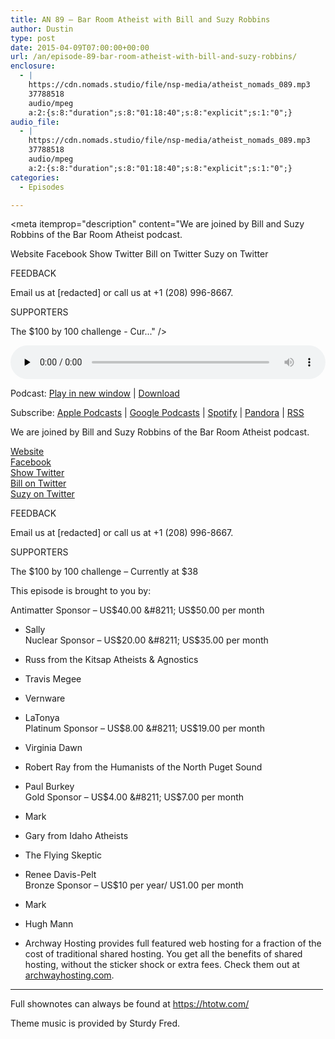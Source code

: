 ```yaml
---
title: AN 89 – Bar Room Atheist with Bill and Suzy Robbins
author: Dustin
type: post
date: 2015-04-09T07:00:00+00:00
url: /an/episode-89-bar-room-atheist-with-bill-and-suzy-robbins/
enclosure:
  - |
    https://cdn.nomads.studio/file/nsp-media/atheist_nomads_089.mp3
    37788518
    audio/mpeg
    a:2:{s:8:"duration";s:8:"01:18:40";s:8:"explicit";s:1:"0";}
audio_file:
  - |
    https://cdn.nomads.studio/file/nsp-media/atheist_nomads_089.mp3
    37788518
    audio/mpeg
    a:2:{s:8:"duration";s:8:"01:18:40";s:8:"explicit";s:1:"0";}
categories:
  - Episodes

---
```

<div itemscope itemtype="http://schema.org/AudioObject">
  <meta itemprop="name" content="Episode 89 &#8211; Bar Room Atheist with Bill and Suzy Robbins" />
  
  <meta itemprop="uploadDate" content="2015-04-09T01:00:00-06:00" />
  
  <meta itemprop="encodingFormat" content="audio/mpeg" />
  
  <meta itemprop="duration" content="PT1H18M40S" />
  
  <meta itemprop="description" content="We are joined by Bill and Suzy Robbins of the Bar Room Atheist podcast.

Website
Facebook
Show Twitter
Bill on Twitter
Suzy on Twitter

FEEDBACK

Email us at [redacted] or call us at +1 (208) 996-8667.

SUPPORTERS

The $100 by 100 challenge - Cur..." />
  
  <meta itemprop="contentUrl" content="https://dts.podtrac.com/redirect.mp3/cdn.nomads.studio/file/nsp-media/atheist_nomads_089.mp3" />
  
  <meta itemprop="contentSize" content="36.0" />
  </p> 
  
  <div class="powerpress_player" id="powerpress_player_8344">
    <audio class="wp-audio-shortcode" id="audio-5149-88" preload="none" style="width: 100%;" controls="controls"><source type="audio/mpeg" src="https://dts.podtrac.com/redirect.mp3/cdn.nomads.studio/file/nsp-media/atheist_nomads_089.mp3?_=88" /><a href="https://dts.podtrac.com/redirect.mp3/cdn.nomads.studio/file/nsp-media/atheist_nomads_089.mp3">https://dts.podtrac.com/redirect.mp3/cdn.nomads.studio/file/nsp-media/atheist_nomads_089.mp3</a></audio>
  </div>
</div>

<p class="powerpress_links powerpress_links_mp3">
  Podcast: <a href="https://dts.podtrac.com/redirect.mp3/cdn.nomads.studio/file/nsp-media/atheist_nomads_089.mp3" class="powerpress_link_pinw" target="_blank" title="Play in new window" onclick="return powerpress_pinw('https://htotw.com/?powerpress_pinw=5149-podcast');" rel="nofollow">Play in new window</a> | <a href="https://dts.podtrac.com/redirect.mp3/cdn.nomads.studio/file/nsp-media/atheist_nomads_089.mp3" class="powerpress_link_d" title="Download" rel="nofollow" download="atheist_nomads_089.mp3">Download</a>
</p>

<p class="powerpress_links powerpress_subscribe_links">
  Subscribe: <a href="https://podcasts.apple.com/us/podcast/humanists-take-on-the-world/id530050098?mt=2&ls=1" class="powerpress_link_subscribe powerpress_link_subscribe_itunes" target="_blank" title="Subscribe on Apple Podcasts" rel="nofollow">Apple Podcasts</a> | <a href="https://www.google.com/podcasts?feed=aHR0cDovL2F0aGVpc3Rub21hZHMubGlic3luLmNvbS9yc3M%3D" class="powerpress_link_subscribe powerpress_link_subscribe_googleplay" target="_blank" title="Subscribe on Google Podcasts" rel="nofollow">Google Podcasts</a> | <a href="https://open.spotify.com/show/3LzK2xZGike6Tc1GEMtMbr?si=LieN9SNuTpq96smuaUsH8A" class="powerpress_link_subscribe powerpress_link_subscribe_spotify" target="_blank" title="Subscribe on Spotify" rel="nofollow">Spotify</a> | <a href="https://www.pandora.com/podcast/atheist-nomads/PC:10122?corr=62071012&part=ug" class="powerpress_link_subscribe powerpress_link_subscribe_pandora" target="_blank" title="Subscribe on Pandora" rel="nofollow">Pandora</a> | <a href="https://htotw.com/feed/podcast/" class="powerpress_link_subscribe powerpress_link_subscribe_rss" target="_blank" title="Subscribe via RSS" rel="nofollow">RSS</a>
</p>

We are joined by Bill and Suzy Robbins of the Bar Room Atheist podcast.

<a href="http://barroomatheist.podbean.com/" target="_blank" rel="noopener">Website</a>  
<a href="https://www.facebook.com/BarRoomAtheist" target="_blank" rel="noopener">Facebook</a>  
<a href="https://twitter.com/barroomatheist" target="_blank" rel="noopener">Show Twitter</a>  
<a href="https://twitter.com/shaper079" target="_blank" rel="noopener">Bill on Twitter</a>  
<a href="https://twitter.com/sbirry" target="_blank" rel="noopener">Suzy on Twitter</a>

FEEDBACK

Email us at [redacted] or call us at +1 (208) 996-8667.

SUPPORTERS

The $100 by 100 challenge &#8211; Currently at $38

This episode is brought to you by:

Antimatter Sponsor &#8211; US$40.00 &#8211; US$50.00 per month  
* Sally  
Nuclear Sponsor &#8211; US$20.00 &#8211; US$35.00 per month  
* Russ from the Kitsap Atheists & Agnostics  
* Travis Megee  
* Vernware  
* LaTonya  
Platinum Sponsor &#8211; US$8.00 &#8211; US$19.00 per month  
* Virginia Dawn  
* Robert Ray from the Humanists of the North Puget Sound  
* Paul Burkey  
Gold Sponsor &#8211; US$4.00 &#8211; US$7.00 per month  
* Mark  
* Gary from Idaho Atheists  
* The Flying Skeptic  
* Renee Davis-Pelt  
Bronze Sponsor &#8211; US$10 per year/ US1.00 per month  
* Mark  
* Hugh Mann

* Archway Hosting provides full featured web hosting for a fraction of the cost of traditional shared hosting. You get all the benefits of shared hosting, without the sticker shock or extra fees. Check them out at <a href="http://archwayhosting.com/" target="_blank" rel="noopener">archwayhosting.com</a>.

<hr width="500" />

Full shownotes can always be found at <https://htotw.com/>  

Theme music is provided by Sturdy Fred.